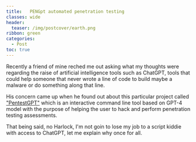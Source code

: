 ```yaml
---
title:   PENGpt automated penetration testing
classes: wide
header:
  teaser: /img/postcover/earth.png
ribbon: green
categories:
  - Post
toc: true
---
```



Recently a friend of mine reched me out asking what my thoughts were regarding the raise of artificial intelligence tools such as ChatGPT, tools that could help someone that never wrote a line of code to build maybe a malware or do something along that line.

His concern came up when he found out about this particular project called ["PentestGPT"](https://github.com/GreyDGL/PentestGPT) which is an interactive command line tool based on GPT-4 model with the purpose of helping the user to hack and perform penetration testing assessments. 

That being said, no Harlock, I'm not goin to lose my job to a script kiddie with access to ChatGPT, let me explain why once for all.